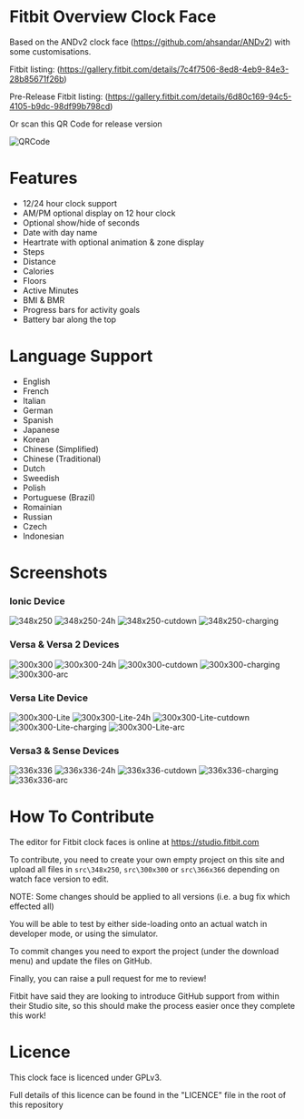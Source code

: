 # Fitbit Overview Clock Face

Based on the ANDv2 clock face (https://github.com/ahsandar/ANDv2) with some customisations.

Fitbit listing: (https://gallery.fitbit.com/details/7c4f7506-8ed8-4eb9-84e3-28b85671f26b)

Pre-Release Fitbit listing: (https://gallery.fitbit.com/details/6d80c169-94c5-4105-b9dc-98df99b798cd)

Or scan this QR Code for release version

![QRCode](https://github.com/BlythMeister/Fitbit-Overview-Face/blob/master/.images/QR.png?raw=true)

# Features

* 12/24 hour clock support
* AM/PM optional display on 12 hour clock
* Optional show/hide of seconds
* Date with day name
* Heartrate with optional animation & zone display
* Steps
* Distance
* Calories
* Floors
* Active Minutes
* BMI & BMR
* Progress bars for activity goals
* Battery bar along the top

# Language Support

* English
* French
* Italian
* German
* Spanish
* Japanese
* Korean
* Chinese (Simplified)
* Chinese (Traditional)
* Dutch
* Sweedish
* Polish
* Portuguese (Brazil)
* Romainian
* Russian
* Czech
* Indonesian

# Screenshots

### Ionic Device

![348x250](https://github.com/BlythMeister/Fitbit-Overview-Face/blob/master/.images/348x250/1.base.png?raw=true)
![348x250-24h](https://github.com/BlythMeister/Fitbit-Overview-Face/blob/master/.images/348x250/2.24h.png?raw=true)
![348x250-cutdown](https://github.com/BlythMeister/Fitbit-Overview-Face/blob/master/.images/348x250/3.cutdown.png?raw=true)
![348x250-charging](https://github.com/BlythMeister/Fitbit-Overview-Face/blob/master/.images/348x250/4.charging.png?raw=true)

### Versa & Versa 2 Devices

![300x300](https://github.com/BlythMeister/Fitbit-Overview-Face/blob/master/.images/300x300/1.base.png?raw=true)
![300x300-24h](https://github.com/BlythMeister/Fitbit-Overview-Face/blob/master/.images/300x300/2.24h.png?raw=true)
![300x300-cutdown](https://github.com/BlythMeister/Fitbit-Overview-Face/blob/master/.images/300x300/3.cutdown.png?raw=true)
![300x300-charging](https://github.com/BlythMeister/Fitbit-Overview-Face/blob/master/.images/300x300/4.charging.png?raw=true)
![300x300-arc](https://github.com/BlythMeister/Fitbit-Overview-Face/blob/master/.images/300x300/5.arc.png?raw=true)

### Versa Lite Device

![300x300-Lite](https://github.com/BlythMeister/Fitbit-Overview-Face/blob/master/.images/300x300_Lite/1.base.png?raw=true)
![300x300-Lite-24h](https://github.com/BlythMeister/Fitbit-Overview-Face/blob/master/.images/300x300_Lite/2.24h.png?raw=true)
![300x300-Lite-cutdown](https://github.com/BlythMeister/Fitbit-Overview-Face/blob/master/.images/300x300_Lite/3.cutdown.png?raw=true)
![300x300-Lite-charging](https://github.com/BlythMeister/Fitbit-Overview-Face/blob/master/.images/300x300_Lite/4.charging.png?raw=true)
![300x300-Lite-arc](https://github.com/BlythMeister/Fitbit-Overview-Face/blob/master/.images/300x300_Lite/5.arc.png?raw=true)

### Versa3 & Sense Devices

![336x336](https://github.com/BlythMeister/Fitbit-Overview-Face/blob/master/.images/336x336/1.base.png?raw=true)
![336x336-24h](https://github.com/BlythMeister/Fitbit-Overview-Face/blob/master/.images/336x336/2.24h.png?raw=true)
![336x336-cutdown](https://github.com/BlythMeister/Fitbit-Overview-Face/blob/master/.images/336x336/3.cutdown.png?raw=true)
![336x336-charging](https://github.com/BlythMeister/Fitbit-Overview-Face/blob/master/.images/336x336/4.charging.png?raw=true)
![336x336-arc](https://github.com/BlythMeister/Fitbit-Overview-Face/blob/master/.images/336x336/5.arc.png?raw=true)

# How To Contribute

The editor for Fitbit clock faces is online at https://studio.fitbit.com

To contribute, you need to create your own empty project on this site and upload all files in `src\348x250`, `src\300x300` or `src\366x366` depending on watch face version to edit.

NOTE: Some changes should be applied to all versions (i.e. a bug fix which effected all)

You will be able to test by either side-loading onto an actual watch in developer mode, or using the simulator.

To commit changes you need to export the project (under the download menu) and update the files on GitHub.

Finally, you can raise a pull request for me to review!

Fitbit have said they are looking to introduce GitHub support from within their Studio site, so this should make the process easier once they complete this work!

# Licence

This clock face is licenced under GPLv3.

Full details of this licence can be found in the "LICENCE" file in the root of this repository
